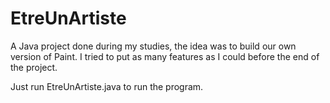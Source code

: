 # EtreUnArtiste

A Java project done during my studies, the idea was to build our own version of Paint. I tried to put as many features as I could before the end of the project.

Just run EtreUnArtiste.java to run the program.
